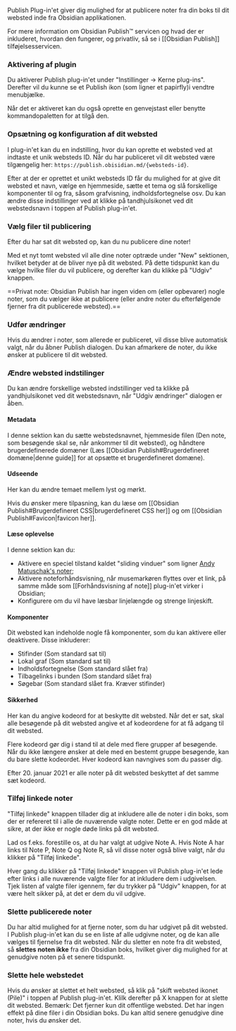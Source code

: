Publish Plug-in'et giver dig mulighed for at publicere noter fra din boks til dit websted inde fra Obsidian applikationen.

For mere information om Obsidian Publish™ servicen og hvad der er inkluderet, hvordan den fungerer, og privatliv, så se i [[Obsidian Publish]] tilføjelsesservicen.

### Aktivering af plugin

Du aktiverer Publish plug-in'et under "Instillinger -> Kerne plug-ins". Derefter vil du kunne se et Publish ikon (som ligner et papirfly)i vendtre menubjælke.

Når det er aktiveret kan du også oprette en genvejstast eller benytte kommandopaletten for at tilgå den.

### Opsætning og konfiguration af dit websted

I plug-in'et kan du en indstilling, hvor du kan oprette et websted ved at indtaste et unik websteds ID. Når du har publiceret vil dit websted være tilgængelig her:
`https://publish.obisidian.md/{websteds-id}`.

Efter at der er oprettet et unikt websteds ID får du mulighed for at give dit websted et navn, vælge en hjemmeside, sætte et tema og slå forskellige komponenter til og fra, såsom grafvisning, indholdsfortegnelse osv. Du kan ændre disse indstillinger ved at klikke på tandhjulsikonet ved dit webstedsnavn i toppen af Publish plug-in'et.

### Vælg filer til publicering

Efter du har sat dit websted op, kan du nu publicere dine noter!

Med et nyt tomt websted vil alle dine noter optræde under "New" sektionen, hvilket betyder at de bliver nye på dit websted. På dette tidspunkt kan du vælge hvilke filer du vil publicere, og derefter kan du klikke på "Udgiv" knappen.

==Privat note: Obsidian Publish har ingen viden om (eller opbevarer) nogle noter, som du vælger ikke at publicere (eller andre noter du efterfølgende fjerner fra dit publicerede websted).==

### Udfør ændringer

Hvis du ændrer i noter, som allerede er publiceret, vil disse blive automatisk valgt, når du åbner Publish dialogen. Du kan afmarkere de noter, du ikke ønsker at publicere til dit websted.

### Ændre websted indstilinger

Du kan ændre forskellige websted indstillinger ved ta klikke på yandhjulsikonet ved dit webstedsnavn, når "Udgiv ændringer" dialogen er åben.

#### Metadata

I denne sektion kan du sætte webstedsnavnet, hjemmeside filen (Den note, som besøgende skal se, når ankommer til dit websted), og håndtere brugerdefinerede domæner (Læs [[Obsidian Publish#Brugerdefineret domæne|denne guide]] for at opsætte et brugerdefineret domæne).

#### Udseende

Her kan du ændre temaet mellem lyst og mørkt.

Hvis du ønsker mere tilpasning, kan du læse om [[Obsidian Publish#Brugerdefineret CSS|brugerdefineret CSS her]] og  om [[Obsidian Publish#Favicon|favicon her]].

#### Læse oplevelse

I denne sektion kan du:

- Aktivere en speciel tilstand kaldet "sliding vinduer" som ligner [Andy Matuschak's noter](https://notes.andymatuschak.org/);
- Aktivere noteforhåndsvisning, når musemarkøren flyttes over et link, på samme måde som [[Forhåndsvisning af note]] plug-in'et virker i Obsidian;
- Konfigurere om du vil have læsbar linjelængde og strenge linjeskift.

#### Komponenter

Dit websted kan indeholde nogle få komponenter, som du kan aktivere eller deaktivere. Disse inkluderer:

- Stifinder (Som standard sat til)
- Lokal graf (Som standard sat til)
- Indholdsfortegnelse (Som standard slået fra)
- Tilbagelinks i bunden (Som standard slået fra)
- Søgebar (Som standard slået fra. Kræver stifinder)

#### Sikkerhed

Her kan du angive kodeord for at beskytte dit websted. Når det er sat, skal alle besøgende på dit websted angive et af kodeordene for at få adgang til dit websted.

Flere kodeord gør dig i stand til at dele med flere grupper af besøgende. Når du ikke længere ønsker at dele med en bestemt gruppe besøgende, kan du bare slette kodeordet. Hver kodeord kan navngives som du passer dig.

Efter 20. januar 2021 er alle noter på dit websted beskyttet af det samme sæt kodeord.

### Tilføj linkede noter

"Tilføj linkede" knappen tillader dig at inkludere alle de noter i din boks, som der er refereret til i alle de nuværende valgte noter. Dette er en god måde at sikre, at der ikke er nogle døde links på dit websted.

Lad os f.eks. forestille os, at du har valgt at udgive Note A. Hvis Note A har links til Note P, Note Q og Note R, så vil disse noter også blive valgt, når du klikker på "Tilføj linkede".

Hver gang du klikker på "Tilføj linkede" knappen vil Publish plug-in'et lede efter links i alle nuværende valgte filer for at inkludere dem i udgivelsen. Tjek listen af valgte filer igennem, før du trykker på "Udgiv" knappen, for at være helt sikker på, at det er dem du vil udgive.

### Slette publicerede noter

Du har altid mulighed for at fjerne noter, som du har udgivet på dit websted. I Publish plug-in'et kan du se en liste af alle udgivne noter, og de kan alle vælges til fjernelse fra dit websted. Når du sletter en note fra dit websted, så **slettes noten ikke** fra din Obsidian boks, hvilket giver dig mulighed for at genudgive noten på et senere tidspunkt.

### Slette hele webstedet

Hvis du ønsker at slettet et helt websted, så klik på "skift websted ikonet (Pile)" i toppen af Publish plug-in'et. Klilk derefter på X knappen for at slette dit websted. Bemærk:  Det fjerner kun dit offentlige websted. Det har ingen effekt på dine filer i din Obsidian boks. Du kan altid senere genudgive dine noter, hvis du ønsker det.
